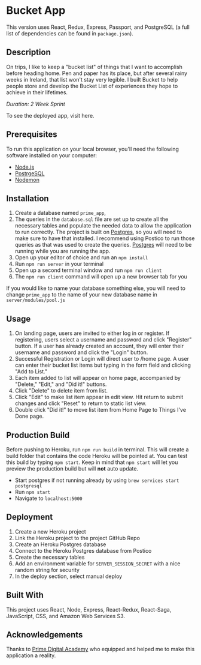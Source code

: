 # Bucket App

This version uses React, Redux, Express, Passport, and PostgreSQL (a full list of dependencies can be found in `package.json`).

## Description

On trips, I like to keep a "bucket list" of things that I want to accomplish before heading home. Pen and paper has its place, but after several rainy weeks in Ireland, that list won't stay very legible. I built Bucket to help people store and develop the Bucket List of experiences they hope to achieve in their lifetimes.

_Duration: 2 Week Sprint_

To see the deployed app, visit here.

## Prerequisites

To run this application on your local browser, you'll need the following software installed on your computer:

- [Node.js](https://nodejs.org/en/)
- [PostrgeSQL](https://www.postgresql.org/)
- [Nodemon](https://nodemon.io/)

## Installation

1. Create a database named `prime_app`,
2. The queries in the `database.sql` file are set up to create all the necessary tables and populate the needed data to allow the application to run correctly. The project is built on [Postgres](https://www.postgresql.org/download/), so you will need to make sure to have that installed. I recommend using Postico to run those queries as that was used to create the queries. [Postgres](https://www.postgresql.org/download/) will need to be running while you are running the app.
3. Open up your editor of choice and run an `npm install`
4. Run `npm run server` in your terminal
5. Open up a second terminal window and run `npm run client`
6. The `npm run client` command will open up a new browser tab for you

If you would like to name your database something else, you will need to change `prime_app` to the name of your new database name in `server/modules/pool.js`

## Usage

1. On landing page, users are invited to either log in or register. If registering, users select a username and password and click "Register" button. If a user has already created an account, they will enter their username and password and click the "Login" button.
2. Successful Registration or Login will direct user to /home page. A user can enter their bucket list items but typing in the form field and clicking "Add to List."
3. Each item added to list will appear on home page, accompanied by "Delete," "Edit," and "Did it!" buttons.
4. Click "Delete" to delete item from list.
5. Click "Edit" to make list item appear in edit view. Hit return to submit changes and click "Reset" to return to static list view.
6. Double click "Did it!" to move list item from Home Page to Things I've Done page.

## Production Build

Before pushing to Heroku, run `npm run build` in terminal. This will create a build folder that contains the code Heroku will be pointed at. You can test this build by typing `npm start`. Keep in mind that `npm start` will let you preview the production build but will **not** auto update.

- Start postgres if not running already by using `brew services start postgresql`
- Run `npm start`
- Navigate to `localhost:5000`

## Deployment

1. Create a new Heroku project
1. Link the Heroku project to the project GitHub Repo
1. Create an Heroku Postgres database
1. Connect to the Heroku Postgres database from Postico
1. Create the necessary tables
1. Add an environment variable for `SERVER_SESSION_SECRET` with a nice random string for security
1. In the deploy section, select manual deploy

## Built With

This project uses React, Node, Express, React-Redux, React-Saga, JavaScript, CSS, and Amazon Web Services S3.

## Acknowledgements

Thanks to [Prime Digital Academy](www.primeacademy.io) who equipped and helped me to make this application a reality.
